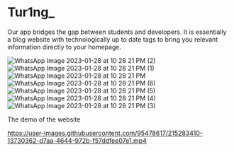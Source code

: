 # Tur1ng_

Our app bridges the gap between students and developers. It is essentially a blog website with technologically up to date tags to bring you relevant information directly to your homepage.

![WhatsApp Image 2023-01-28 at 10 28 21 PM (2)](https://user-images.githubusercontent.com/95478617/215279501-757ee502-0447-42a2-b6e5-d8b89f541c61.jpeg)
![WhatsApp Image 2023-01-28 at 10 28 21 PM (1)](https://user-images.githubusercontent.com/95478617/215279502-5d465ab9-bbd0-4783-b4e8-46a5bb18e98d.jpeg)
![WhatsApp Image 2023-01-28 at 10 28 21 PM](https://user-images.githubusercontent.com/95478617/215279504-d37d92ce-66cc-409c-a34a-0b0cd6f27dad.jpeg)
![WhatsApp Image 2023-01-28 at 10 28 21 PM (6)](https://user-images.githubusercontent.com/95478617/215279506-e4e66a03-4cb3-4490-83ea-4d27d0ab5b97.jpeg)
![WhatsApp Image 2023-01-28 at 10 28 21 PM (5)](https://user-images.githubusercontent.com/95478617/215279508-612377cf-fea3-4a79-89fa-43a8332a144b.jpeg)
![WhatsApp Image 2023-01-28 at 10 28 21 PM (4)](https://user-images.githubusercontent.com/95478617/215279511-335131ba-495a-4f08-a27c-bf1a91903d43.jpeg)
![WhatsApp Image 2023-01-28 at 10 28 21 PM (3)](https://user-images.githubusercontent.com/95478617/215279523-8902fda0-6262-4215-bdfb-0579401aeabf.jpeg)

The demo of the website

https://user-images.githubusercontent.com/95478617/215283410-13730362-d7aa-4644-972b-f57ddfee07e1.mp4


